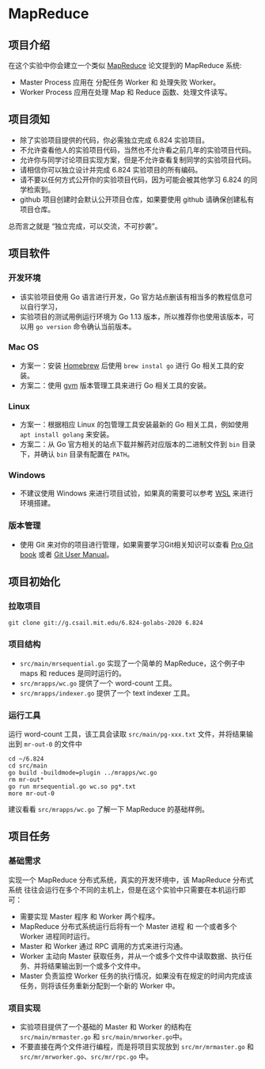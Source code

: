 # MapReduce

## 项目介绍

在这个实验中你会建立一个类似 [MapReduce](../lectures/lecture-2/papers/mapreduce.pdf) 论文提到的 MapReduce 系统:

* Master Process 应用在 分配任务 Worker 和 处理失败 Worker。
* Worker Process 应用在处理 Map 和 Reduce 函数、处理文件读写。

## 项目须知

* 除了实验项目提供的代码，你必需独立完成 6.824 实验项目。
* 不允许查看他人的实验项目代码，当然也不允许看之前几年的实验项目代码。
* 允许你与同学讨论项目实现方案，但是不允许查看复制同学的实验项目代码。
* 请相信你可以独立设计并完成 6.824 实验项目的所有编码。
* 请不要以任何方式公开你的实验项目代码，因为可能会被其他学习 6.824 的同学检索到。
* github 项目创建时会默认公开项目仓库，如果要使用 github 请确保创建私有项目仓库。

总而言之就是 “独立完成，可以交流，不可抄袭”。

## 项目软件

### 开发环境

* 该实验项目使用 Go 语言进行开发，Go 官方站点删该有相当多的教程信息可以自行学习，
* 实验项目的测试用例运行环境为 Go 1.13 版本，所以推荐你也使用该版本，可以用 `go version` 命令确认当前版本。

### Mac OS

* 方案一：安装 [Homebrew](https://brew.sh) 后使用 `brew instal go` 进行 Go 相关工具的安装。
* 方案二：使用 [gvm](https://github.com/moovweb/gvm) 版本管理工具来进行 Go 相关工具的安装。

### Linux

* 方案一：根据相应 Linux 的包管理工具安装最新的 Go 相关工具，例如使用 `apt install golang` 来安装。
* 方案二：从 Go 官方相关的站点下载并解药对应版本的二进制文件到 `bin` 目录下，并确认 `bin` 目录有配置在 `PATH`。

### Windows

* 不建议使用 Windows 来进行项目试验，如果真的需要可以参考 [WSL](https://docs.microsoft.com/en-us/windows/wsl/install-win10) 来进行环境搭建。

### 版本管理

* 使用 Git 来对你的项目进行管理，如果需要学习Git相关知识可以查看 [Pro Git book](https://git-scm.com/book/en/v2) 或者 [Git User Manual](https://mirrors.edge.kernel.org/pub/software/scm/git/docs/user-manual.html)。

## 项目初始化

### 拉取项目

```
git clone git://g.csail.mit.edu/6.824-golabs-2020 6.824
```

### 项目结构

* `src/main/mrsequential.go` 实现了一个简单的 MapReduce，这个例子中 maps 和 reduces 是同时运行的。
* `src/mrapps/wc.go` 提供了一个 word-count 工具。
* `src/mrapps/indexer.go` 提供了一个 text indexer 工具。

### 运行工具

运行 word-count 工具，该工具会读取 `src/main/pg-xxx.txt` 文件，并将结果输出到 `mr-out-0` 的文件中

```
cd ~/6.824
cd src/main
go build -buildmode=plugin ../mrapps/wc.go
rm mr-out*
go run mrsequential.go wc.so pg*.txt
more mr-out-0
```

建议看看 `src/mrapps/wc.go` 了解一下 MapReduce 的基础样例。

## 项目任务

### 基础需求

实现一个 MapReduce 分布式系统，真实的开发环境中，该 MapReduce 分布式系统 往往会运行在多个不同的主机上，但是在这个实验中只需要在本机运行即可：

* 需要实现 Master 程序 和 Worker 两个程序。
* MapReduce 分布式系统运行后将有一个 Master 进程 和 一个或者多个 Worker 进程同时运行。
* Master 和 Worker 通过 RPC 调用的方式来进行沟通。
* Worker 主动向 Master 获取任务，并从一个或多个文件中读取数据、执行任务、并将结果输出到一个或多个文件中。
* Master 负责监控 Worker 任务的执行情况，如果没有在规定的时间内完成该任务，则将该任务重新分配到一个新的 Worker 中。

### 项目实现

* 实验项目提供了一个基础的 Master 和 Worker 的结构在 `src/main/mrmaster.go` 和 `src/main/mrworker.go`中。
* 不要直接在两个文件进行编程，而是将项目实现放到 `src/mr/mrmaster.go` 和 `src/mr/mrworker.go`、`src/mr/rpc.go` 中。